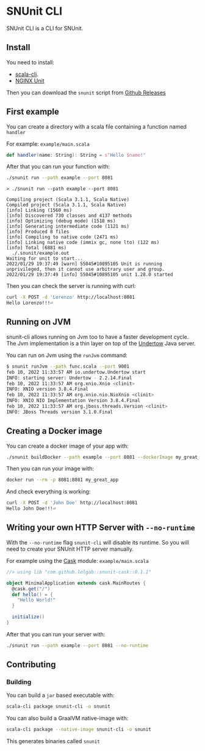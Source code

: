# SNUnit CLI

SNUnit CLI is a CLI for SNUnit.

## Install

You need to install:
- [scala-cli](https://scala-cli.virtuslab.org/).
- [NGINX Unit](https://unit.nginx.org/installation)

Then you can download the `snunit` script from [Github Releases](https://github.com/lolgab/snunit-cli/releases)

## First example

You can create a directory with a scala file containing a function named `handler`

For example: `example/main.scala`

```scala
def handler(name: String): String = s"Hello $name!"
```

After that you can run your function with:

```bash
./snunit run --path example --port 8081
```

```
> ./snunit run --path example --port 8081

Compiling project (Scala 3.1.1, Scala Native)
Compiled project (Scala 3.1.1, Scala Native)
[info] Linking (1560 ms)
[info] Discovered 730 classes and 4137 methods
[info] Optimizing (debug mode) (1518 ms)
[info] Generating intermediate code (1121 ms)
[info] Produced 8 files
[info] Compiling to native code (2471 ms)
[info] Linking native code (immix gc, none lto) (122 ms)
[info] Total (6881 ms)
  ./.snunit/example.out
Waiting for unit to start...
2022/01/29 19:37:49 [warn] 55045#10895105 Unit is running unprivileged, then it cannot use arbitrary user and group.
2022/01/29 19:37:49 [info] 55045#10895105 unit 1.28.0 started
```

Then you can check the server is running with curl:
```bash
curl -X POST -d 'Lorenzo' http://localhost:8081
Hello Lorenzo!!!⏎ 
```

## Running on JVM

snunit-cli allows running on Jvm too to have a faster development cycle.
The Jvm implementation is a thin layer on top of the [Undertow](https://undertow.io/) Java server.

You can run on Jvm using the `runJvm` command:

```bash
$ snunit runJvm --path func.scala --port 9001
feb 10, 2022 11:33:57 AM io.undertow.Undertow start
INFO: starting server: Undertow - 2.2.14.Final
feb 10, 2022 11:33:57 AM org.xnio.Xnio <clinit>
INFO: XNIO version 3.8.4.Final
feb 10, 2022 11:33:57 AM org.xnio.nio.NioXnio <clinit>
INFO: XNIO NIO Implementation Version 3.8.4.Final
feb 10, 2022 11:33:57 AM org.jboss.threads.Version <clinit>
INFO: JBoss Threads version 3.1.0.Final
```

## Creating a Docker image

You can create a docker image of your app with:

```bash
./snunit buildDocker --path example --port 8081 --dockerImage my_great_app
```

Then you can run your image with:

```bash
docker run --rm -p 8081:8081 my_great_app
```

And check everything is working:

```bash
curl -X POST -d 'John Doe' http://localhost:8081
Hello John Doe!!!⏎ 
```

## Writing your own HTTP Server with `--no-runtime`

With the `--no-runtime` flag `snunit-cli` will disable its runtime. So you will need to
create your SNUnit HTTP server manually.

For example using the [Cask](https://github.com/com-lihaoyi/cask) module: `example/main.scala`

```scala
//> using lib "com.github.lolgab::snunit-cask::0.1.1"

object MinimalApplication extends cask.MainRoutes {
  @cask.get("/")
  def hello() = {
    "Hello World!"
  }

  initialize()
}
```

After that you can run your server with:

```bash
./snunit run --path example --port 8081 --no-runtime
```

## Contributing

### Building

You can build a `jar` based executable with:

```bash
scala-cli package snunit-cli -o snunit
```

You can also build a GraalVM native-image with:

```bash
scala-cli package --native-image snunit-cli -o snunit
```

This generates binaries called `snunit`
